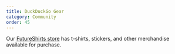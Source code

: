 ```yaml
---
title: DuckDuckGo Gear
category: Community
order: 45
---
```


<p>
    Our <a href="https://duckduckgo.merchmadeeasy.com//">FutureShirts store</a> has
    t-shirts, stickers, and other merchandise available for purchase.
</p>
